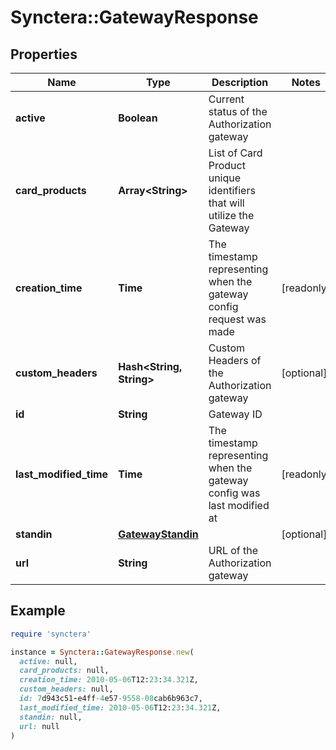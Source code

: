 # Synctera::GatewayResponse

## Properties

| Name | Type | Description | Notes |
| ---- | ---- | ----------- | ----- |
| **active** | **Boolean** | Current status of the Authorization gateway |  |
| **card_products** | **Array&lt;String&gt;** | List of Card Product unique identifiers that will utilize the Gateway |  |
| **creation_time** | **Time** | The timestamp representing when the gateway config request was made | [readonly] |
| **custom_headers** | **Hash&lt;String, String&gt;** | Custom Headers of the Authorization gateway | [optional] |
| **id** | **String** | Gateway ID |  |
| **last_modified_time** | **Time** | The timestamp representing when the gateway config was last modified at | [readonly] |
| **standin** | [**GatewayStandin**](GatewayStandin.md) |  | [optional] |
| **url** | **String** | URL of the Authorization gateway |  |

## Example

```ruby
require 'synctera'

instance = Synctera::GatewayResponse.new(
  active: null,
  card_products: null,
  creation_time: 2010-05-06T12:23:34.321Z,
  custom_headers: null,
  id: 7d943c51-e4ff-4e57-9558-08cab6b963c7,
  last_modified_time: 2010-05-06T12:23:34.321Z,
  standin: null,
  url: null
)
```

